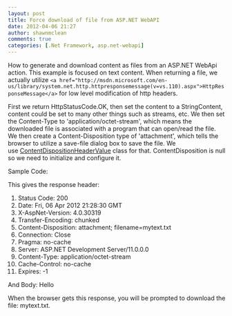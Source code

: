 ```yaml
---
layout: post
title: Force download of file from ASP.NET WebAPI
date: 2012-04-06 21:27
author: shawnmclean
comments: true
categories: [.Net Framework, asp.net-webapi]
---
```

How to generate and download content as files from an ASP.NET WebApi action. This example is focused on text content. When returning a file, we actually utilize `<a href="http://msdn.microsoft.com/en-us/library/system.net.http.httpresponsemessage(v=vs.110).aspx">HttpResponseMessage</a>` for low level modification of http headers.

First we return HttpStatusCode.OK, then set the content to a StringContent, content could be set to many other things such as streams, etc. We then set the Content-Type to 'application/octet-stream', which means the downloaded file is associated with a program that can open/read the file. We then create a Content-Disposition type of 'attachment', which tells the browser to utilize a save-file dialog box to save the file. We use <a href="http://msdn.microsoft.com/en-us/library/system.net.http.headers.contentdispositionheadervalue(v=vs.110).aspx">ContentDispositionHeaderValue</a> class for that. ContentDisposition is null so we need to initialize and configure it.

Sample Code:

<script src="https://gist.github.com/2322994.js?file=getFile.cs"></script>

This gives the response header:
<ol>
	<li>Status Code: 200</li>
	<li>Date: Fri, 06 Apr 2012 21:28:30 GMT</li>
	<li>X-AspNet-Version: 4.0.30319</li>
	<li>Transfer-Encoding: chunked</li>
	<li>Content-Disposition: attachment; filename=mytext.txt</li>
	<li>Connection: Close</li>
	<li>Pragma: no-cache</li>
	<li>Server: ASP.NET Development Server/11.0.0.0</li>
	<li>Content-Type: application/octet-stream</li>
	<li>Cache-Control: no-cache</li>
	<li>Expires: -1</li>
</ol>
And Body: Hello

When the browser gets this response, you will be prompted to download the file: mytext.txt.
